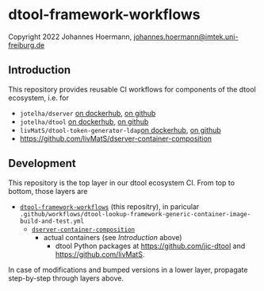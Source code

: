 # dtool-framework-workflows

Copyright 2022 Johannes Hoermann, johannes.hoermann@imtek.uni-freiburg.de

## Introduction

This repository provides reusable CI workflows for components of the dtool ecosystem, i.e. for

* `jotelha/dserver` [on dockerhub](https://hub.docker.com/r/jotelha/dserver), [on github](https://github.com/livMatS/dserver-container-image)
* `jotelha/dtool` [on dockerhub](https://hub.docker.com/r/jotelha/dtool), [on github](https://github.com/livMatS/dtool-container-image)
* `livMatS/dtool-token-generator-ldap`[on dockerhub](https://hub.docker.com/r/jotelha/dtool-token-generator-ldap), [on github](https://github.com/livMatS/dtool-token-generator-ldap-container-image)
* https://github.com/livMatS/dserver-container-composition

## Development

This repository is the top layer in our dtool ecosystem CI. From top to bottom, those layers are

* [`dtool-framework-workflows`](https://github.com/livMatS/dtool-framework-workflows) (this repositry), in paricular `.github/workflows/dtool-lookup-framework-generic-container-image-build-and-test.yml`
  * [`dserver-container-composition`](https://github.com/livMatS/dserver-container-composition)
    * actual containers (see *Introduction* above)
      * dtool Python packages at https://github.com/jic-dtool and https://github.com/livMatS.

In case of modifications and bumped versions in a lower layer, propagate step-by-step through layers above.
